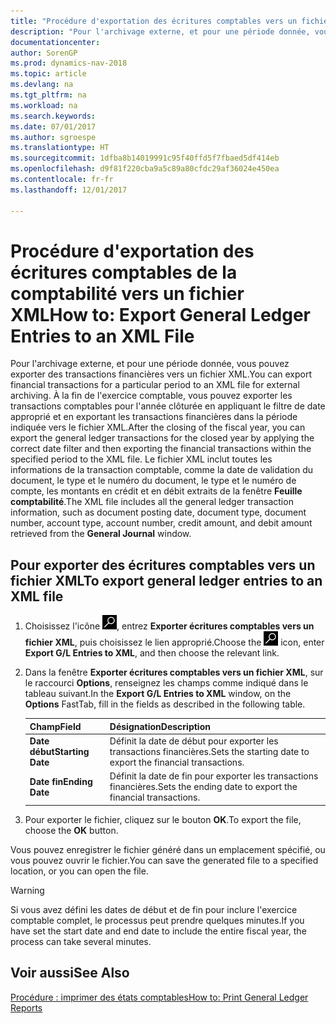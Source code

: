 ```yaml
---
title: "Procédure d'exportation des écritures comptables vers un fichier XML"
description: "Pour l'archivage externe, et pour une période donnée, vous pouvez exporter des transactions financières vers un fichier XML."
documentationcenter: 
author: SorenGP
ms.prod: dynamics-nav-2018
ms.topic: article
ms.devlang: na
ms.tgt_pltfrm: na
ms.workload: na
ms.search.keywords: 
ms.date: 07/01/2017
ms.author: sgroespe
ms.translationtype: HT
ms.sourcegitcommit: 1dfba8b14019991c95f40ffd5f7fbaed5df414eb
ms.openlocfilehash: d9f81f220cba9a5c89a80cfdc29af36024e450ea
ms.contentlocale: fr-fr
ms.lasthandoff: 12/01/2017

---
```

# <a name="how-to-export-general-ledger-entries-to-an-xml-file"></a><span data-ttu-id="ad3f9-103">Procédure d'exportation des écritures comptables de la comptabilité vers un fichier XML</span><span class="sxs-lookup"><span data-stu-id="ad3f9-103">How to: Export General Ledger Entries to an XML File</span></span>
<span data-ttu-id="ad3f9-104">Pour l'archivage externe, et pour une période donnée, vous pouvez exporter des transactions financières vers un fichier XML.</span><span class="sxs-lookup"><span data-stu-id="ad3f9-104">You can export financial transactions for a particular period to an XML file for external archiving.</span></span> <span data-ttu-id="ad3f9-105">À la fin de l'exercice comptable, vous pouvez exporter les transactions comptables pour l'année clôturée en appliquant le filtre de date approprié et en exportant les transactions financières dans la période indiquée vers le fichier XML.</span><span class="sxs-lookup"><span data-stu-id="ad3f9-105">After the closing of the fiscal year, you can export the general ledger transactions for the closed year by applying the correct date filter and then exporting the financial transactions within the specified period to the XML file.</span></span> <span data-ttu-id="ad3f9-106">Le fichier XML inclut toutes les informations de la transaction comptable, comme la date de validation du document, le type et le numéro du document, le type et le numéro de compte, les montants en crédit et en débit extraits de la fenêtre **Feuille comptabilité**.</span><span class="sxs-lookup"><span data-stu-id="ad3f9-106">The XML file includes all the general ledger transaction information, such as document posting date, document type, document number, account type, account number, credit amount, and debit amount retrieved from the **General Journal** window.</span></span>  

## <a name="to-export-general-ledger-entries-to-an-xml-file"></a><span data-ttu-id="ad3f9-107">Pour exporter des écritures comptables vers un fichier XML</span><span class="sxs-lookup"><span data-stu-id="ad3f9-107">To export general ledger entries to an XML file</span></span>  

1.  <span data-ttu-id="ad3f9-108">Choisissez l'icône ![Page ou état pour la recherche](../../media/ui-search/search_small.png "Page ou état pour la recherche"), entrez **Exporter écritures comptables vers un fichier XML**, puis choisissez le lien approprié.</span><span class="sxs-lookup"><span data-stu-id="ad3f9-108">Choose the ![Search for Page or Report](../../media/ui-search/search_small.png "Search for Page or Report icon") icon, enter **Export G/L Entries to XML**, and then choose the relevant link.</span></span>  
2.  <span data-ttu-id="ad3f9-109">Dans la fenêtre **Exporter écritures comptables vers un fichier XML**, sur le raccourci **Options**, renseignez les champs comme indiqué dans le tableau suivant.</span><span class="sxs-lookup"><span data-stu-id="ad3f9-109">In the **Export G/L Entries to XML** window, on the **Options** FastTab, fill in the fields as described in the following table.</span></span>  

    |<span data-ttu-id="ad3f9-110">Champ</span><span class="sxs-lookup"><span data-stu-id="ad3f9-110">Field</span></span>|<span data-ttu-id="ad3f9-111">Désignation</span><span class="sxs-lookup"><span data-stu-id="ad3f9-111">Description</span></span>|  
    |---------------------------------|---------------------------------------|  
    |<span data-ttu-id="ad3f9-112">**Date début**</span><span class="sxs-lookup"><span data-stu-id="ad3f9-112">**Starting Date**</span></span>|<span data-ttu-id="ad3f9-113">Définit la date de début pour exporter les transactions financières.</span><span class="sxs-lookup"><span data-stu-id="ad3f9-113">Sets the starting date to export the financial transactions.</span></span>|  
    |<span data-ttu-id="ad3f9-114">**Date fin**</span><span class="sxs-lookup"><span data-stu-id="ad3f9-114">**Ending Date**</span></span>|<span data-ttu-id="ad3f9-115">Définit la date de fin pour exporter les transactions financières.</span><span class="sxs-lookup"><span data-stu-id="ad3f9-115">Sets the ending date to export the financial transactions.</span></span>|  

3.  <span data-ttu-id="ad3f9-116">Pour exporter le fichier, cliquez sur le bouton **OK**.</span><span class="sxs-lookup"><span data-stu-id="ad3f9-116">To export the file, choose the **OK** button.</span></span>  

<span data-ttu-id="ad3f9-117">Vous pouvez enregistrer le fichier généré dans un emplacement spécifié, ou vous pouvez ouvrir le fichier.</span><span class="sxs-lookup"><span data-stu-id="ad3f9-117">You can save the generated file to a specified location, or you can open the file.</span></span>  

> [!WARNING]  
>  <span data-ttu-id="ad3f9-118">Si vous avez défini les dates de début et de fin pour inclure l'exercice comptable complet, le processus peut prendre quelques minutes.</span><span class="sxs-lookup"><span data-stu-id="ad3f9-118">If you have set the start date and end date to include the entire fiscal year, the process can take several minutes.</span></span>  

## <a name="see-also"></a><span data-ttu-id="ad3f9-119">Voir aussi</span><span class="sxs-lookup"><span data-stu-id="ad3f9-119">See Also</span></span>  
[<span data-ttu-id="ad3f9-120">Procédure : imprimer des états comptables</span><span class="sxs-lookup"><span data-stu-id="ad3f9-120">How to: Print General Ledger Reports</span></span>](how-to-print-general-ledger-reports.md)

